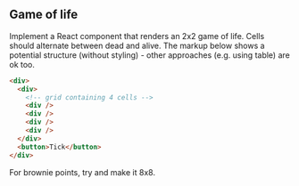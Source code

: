 ## Game of life

Implement a React component that renders an 2x2 game of life. Cells should alternate between dead and alive. The markup below shows a potential structure (without styling) - other approaches (e.g. using table) are ok too.

```html
<div>
  <div>
    <!-- grid containing 4 cells -->
    <div />
    <div />
    <div />
    <div />
  </div>
  <button>Tick</button>
</div>
```

For brownie points, try and make it 8x8.
